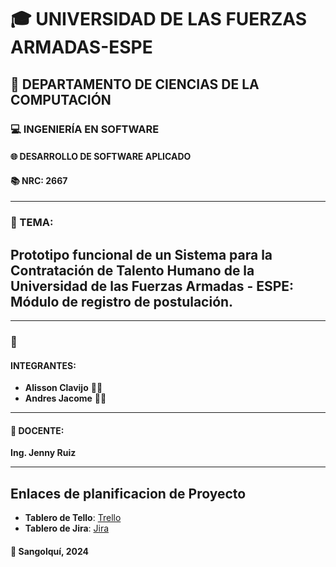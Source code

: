 # 🎓 UNIVERSIDAD DE LAS FUERZAS ARMADAS-ESPE

## 🏫 DEPARTAMENTO DE CIENCIAS DE LA COMPUTACIÓN

### 💻 INGENIERÍA EN SOFTWARE
#### 🌐 DESARROLLO DE SOFTWARE APLICADO
#### 📚 NRC: 2667

---

### 📝 TEMA:
## **Prototipo funcional de un Sistema para la Contratación de Talento Humano de la Universidad de las Fuerzas Armadas - ESPE: Módulo de registro de postulación.**

---

### 👥 

#### INTEGRANTES:
- **Alisson Clavijo** 👩‍💻
- **Andres Jacome** 👨‍💻

---

#### 📘 DOCENTE:
**Ing. Jenny Ruiz**

---
## Enlaces de planificacion de Proyecto

- **Tablero de Tello**: [Trello](https://trello.com/b/3j8pXFWB/espe-utics)
- **Tablero de Jira**: [Jira](https://espe-utics.atlassian.net/jira/software/projects/SCRUM/boards/1)


#### 📅 Sangolquí, 2024

